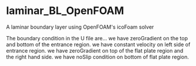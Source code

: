# laminar_BL_OpenFOAM
A laminar boundary layer using OpenFOAM's icoFoam solver

The boundary condition in the U file are...
 we have zeroGradient on the top and bottom of the entrance region.
 we have constant velocity on left side of entrance region.
 we have zeroGradient on top of the flat plate region and the right hand side.
 we have noSlip condition on bottom of flat plate region. 

